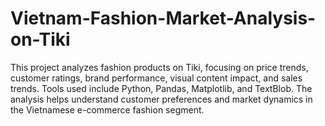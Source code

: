 # Vietnam-Fashion-Market-Analysis-on-Tiki
This project analyzes fashion products on Tiki, focusing on price trends, customer ratings, brand performance, visual content impact, and sales trends. Tools used include Python, Pandas, Matplotlib, and TextBlob. The analysis helps understand customer preferences and market dynamics in the Vietnamese e-commerce fashion segment.

